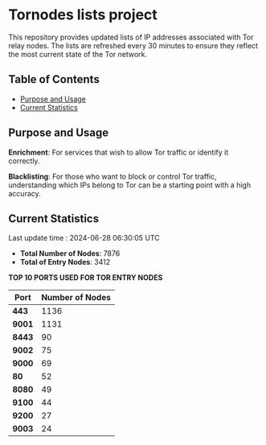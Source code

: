 # Tornodes lists project

This repository provides updated lists of IP addresses associated with Tor relay nodes. The lists are refreshed every 30 minutes to ensure they reflect the most current state of the Tor network.

## Table of Contents

- [Purpose and Usage](#purpose-and-usage)
- [Current Statistics](#current-statistics)


## Purpose and Usage

**Enrichment**: For services that wish to allow Tor traffic or identify it correctly.

**Blacklisting**: For those who want to block or control Tor traffic, understanding which IPs belong to Tor can be a starting point with a high accuracy.

## Current Statistics

Last update time : 2024-06-28 06:30:05 UTC

- **Total Number of Nodes**: 7876
- **Total of Entry Nodes**: 3412

**TOP 10 PORTS USED FOR TOR ENTRY NODES**

| **Port** | **Number of Nodes** |
|------|-----------------|
| **443**   | 1136  |
| **9001**   | 1131  |
| **8443**   | 90  |
| **9002**   | 75  |
| **9000**   | 69  |
| **80**   | 52  |
| **8080**   | 49  |
| **9100**   | 44  |
| **9200**   | 27  |
| **9003**   | 24  |

